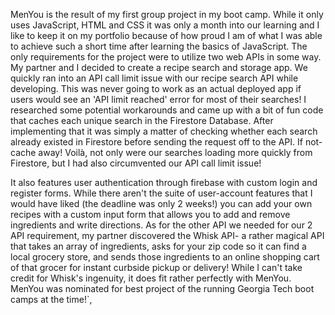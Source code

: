 MenYou is the result of my first group project in my boot camp. While it only uses JavaScript, HTML and CSS it was only a month into our learning and I like to keep it on my portfolio because of how proud I am of what I was able to achieve such a short time after learning the basics of JavaScript. The only requirements for the project were to utilize two web APIs in some way. My partner and I decided to create a recipe search and storage app. We quickly ran into an API call limit issue with our recipe search API while developing. This was never going to work as an actual deployed app if users would see an 'API limit reached' error for most of their searches! I researched some potential workarounds and came up with a bit of fun code that caches each unique search in the Firestore Database. After implementing that it was simply a matter of checking whether each search already existed in Firestore before sending the request off to the API. If not-cache away! Voilà, not only were our searches loading more quickly from Firestore, but I had also circumvented our API call limit issue!

It also features user authentication through firebase with custom login and register forms. While there aren't the suite of user-account features that I would have liked (the deadline was only 2 weeks!) you can add your own recipes with a custom input form that allows you to add and remove ingredients and write directions. As for the other API we needed for our 2 API requirement, my partner discovered the Whisk API- a rather magical API that takes an array of ingredients, asks for your zip code so it can find a local grocery store, and sends those ingredients to an online shopping cart of that grocer for instant curbside pickup or delivery! While I can't take credit for Whisk's ingenuity, it does fit rather perfectly with MenYou. MenYou was nominated for best project of the running Georgia Tech boot camps at the time!`,